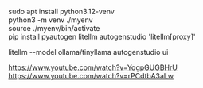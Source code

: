 sudo apt install python3.12-venv  
python3 -m venv ./myenv  
source ./myenv/bin/activate  
pip install pyautogen litellm autogenstudio 'litellm[proxy]' 

litellm --model ollama/tinyllama
autogenstudio ui



https://www.youtube.com/watch?v=YqgpGUGBHrU  
https://www.youtube.com/watch?v=rPCdtbA3aLw  